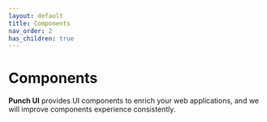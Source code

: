 ```yaml
---
layout: default
title: Components
nav_order: 2
has_children: true
---
```

# Components
**Punch UI** provides UI components to enrich your web applications, and we will improve components experience consistently.
